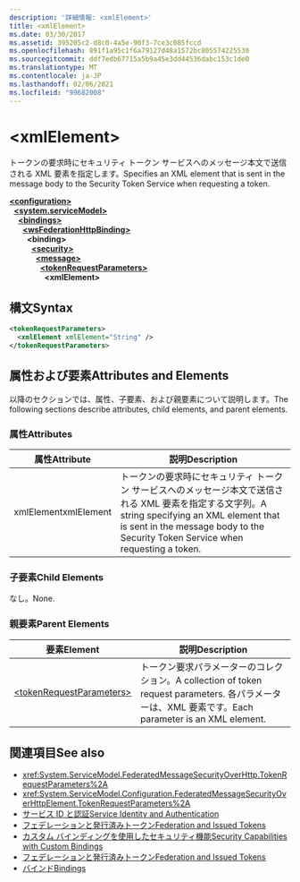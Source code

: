 ```yaml
---
description: '詳細情報: <xmlElement>'
title: <xmlElement>
ms.date: 03/30/2017
ms.assetid: 395205c2-d8c0-4a5e-90f3-7ce3c085fccd
ms.openlocfilehash: 891f1a95c1f6a79127d48a1572bc805574225530
ms.sourcegitcommit: ddf7edb67715a5b9a45e3dd44536dabc153c1de0
ms.translationtype: MT
ms.contentlocale: ja-JP
ms.lasthandoff: 02/06/2021
ms.locfileid: "99682008"
---
```

# \<xmlElement>

<span data-ttu-id="f5d89-102">トークンの要求時にセキュリティ トークン サービスへのメッセージ本文で送信される XML 要素を指定します。</span><span class="sxs-lookup"><span data-stu-id="f5d89-102">Specifies an XML element that is sent in the message body to the Security Token Service when requesting a token.</span></span>  
  
[**\<configuration>**](../configuration-element.md)\
&nbsp;&nbsp;[**\<system.serviceModel>**](system-servicemodel.md)\
&nbsp;&nbsp;&nbsp;&nbsp;[**\<bindings>**](bindings.md)\
&nbsp;&nbsp;&nbsp;&nbsp;&nbsp;&nbsp;[**\<wsFederationHttpBinding>**](wsfederationhttpbinding.md)\
&nbsp;&nbsp;&nbsp;&nbsp;&nbsp;&nbsp;&nbsp;&nbsp;**\<binding>**\
&nbsp;&nbsp;&nbsp;&nbsp;&nbsp;&nbsp;&nbsp;&nbsp;&nbsp;&nbsp;[**\<security>**](security-of-wsfederationhttpbinding.md)\
&nbsp;&nbsp;&nbsp;&nbsp;&nbsp;&nbsp;&nbsp;&nbsp;&nbsp;&nbsp;&nbsp;&nbsp;[**\<message>**](message-element-of-wsfederationhttpbinding.md)\
&nbsp;&nbsp;&nbsp;&nbsp;&nbsp;&nbsp;&nbsp;&nbsp;&nbsp;&nbsp;&nbsp;&nbsp;&nbsp;&nbsp;[**\<tokenRequestParameters>**](tokenrequestparameters.md)\
&nbsp;&nbsp;&nbsp;&nbsp;&nbsp;&nbsp;&nbsp;&nbsp;&nbsp;&nbsp;&nbsp;&nbsp;&nbsp;&nbsp;&nbsp;&nbsp;**\<xmlElement>**  
  
## <a name="syntax"></a><span data-ttu-id="f5d89-103">構文</span><span class="sxs-lookup"><span data-stu-id="f5d89-103">Syntax</span></span>  
  
```xml  
<tokenRequestParameters>
  <xmlElement xmlElement="String" />
</tokenRequestParameters>
```  
  
## <a name="attributes-and-elements"></a><span data-ttu-id="f5d89-104">属性および要素</span><span class="sxs-lookup"><span data-stu-id="f5d89-104">Attributes and Elements</span></span>  

 <span data-ttu-id="f5d89-105">以降のセクションでは、属性、子要素、および親要素について説明します。</span><span class="sxs-lookup"><span data-stu-id="f5d89-105">The following sections describe attributes, child elements, and parent elements.</span></span>  
  
### <a name="attributes"></a><span data-ttu-id="f5d89-106">属性</span><span class="sxs-lookup"><span data-stu-id="f5d89-106">Attributes</span></span>  
  
|<span data-ttu-id="f5d89-107">属性</span><span class="sxs-lookup"><span data-stu-id="f5d89-107">Attribute</span></span>|<span data-ttu-id="f5d89-108">説明</span><span class="sxs-lookup"><span data-stu-id="f5d89-108">Description</span></span>|  
|---------------|-----------------|  
|<span data-ttu-id="f5d89-109">xmlElement</span><span class="sxs-lookup"><span data-stu-id="f5d89-109">xmlElement</span></span>|<span data-ttu-id="f5d89-110">トークンの要求時にセキュリティ トークン サービスへのメッセージ本文で送信される XML 要素を指定する文字列。</span><span class="sxs-lookup"><span data-stu-id="f5d89-110">A string specifying an XML element that is sent in the message body to the Security Token Service when requesting a token.</span></span>|  
  
### <a name="child-elements"></a><span data-ttu-id="f5d89-111">子要素</span><span class="sxs-lookup"><span data-stu-id="f5d89-111">Child Elements</span></span>  

 <span data-ttu-id="f5d89-112">なし。</span><span class="sxs-lookup"><span data-stu-id="f5d89-112">None.</span></span>  
  
### <a name="parent-elements"></a><span data-ttu-id="f5d89-113">親要素</span><span class="sxs-lookup"><span data-stu-id="f5d89-113">Parent Elements</span></span>  
  
|<span data-ttu-id="f5d89-114">要素</span><span class="sxs-lookup"><span data-stu-id="f5d89-114">Element</span></span>|<span data-ttu-id="f5d89-115">説明</span><span class="sxs-lookup"><span data-stu-id="f5d89-115">Description</span></span>|  
|-------------|-----------------|  
|[\<tokenRequestParameters>](tokenrequestparameters.md)|<span data-ttu-id="f5d89-116">トークン要求パラメーターのコレクション。</span><span class="sxs-lookup"><span data-stu-id="f5d89-116">A collection of token request parameters.</span></span> <span data-ttu-id="f5d89-117">各パラメーターは、XML 要素です。</span><span class="sxs-lookup"><span data-stu-id="f5d89-117">Each parameter is an XML element.</span></span>|  
  
## <a name="see-also"></a><span data-ttu-id="f5d89-118">関連項目</span><span class="sxs-lookup"><span data-stu-id="f5d89-118">See also</span></span>

- <xref:System.ServiceModel.FederatedMessageSecurityOverHttp.TokenRequestParameters%2A>
- <xref:System.ServiceModel.Configuration.FederatedMessageSecurityOverHttpElement.TokenRequestParameters%2A>
- [<span data-ttu-id="f5d89-119">サービス ID と認証</span><span class="sxs-lookup"><span data-stu-id="f5d89-119">Service Identity and Authentication</span></span>](../../../wcf/feature-details/service-identity-and-authentication.md)
- [<span data-ttu-id="f5d89-120">フェデレーションと発行済みトークン</span><span class="sxs-lookup"><span data-stu-id="f5d89-120">Federation and Issued Tokens</span></span>](../../../wcf/feature-details/federation-and-issued-tokens.md)
- [<span data-ttu-id="f5d89-121">カスタム バインディングを使用したセキュリティ機能</span><span class="sxs-lookup"><span data-stu-id="f5d89-121">Security Capabilities with Custom Bindings</span></span>](../../../wcf/feature-details/security-capabilities-with-custom-bindings.md)
- [<span data-ttu-id="f5d89-122">フェデレーションと発行済みトークン</span><span class="sxs-lookup"><span data-stu-id="f5d89-122">Federation and Issued Tokens</span></span>](../../../wcf/feature-details/federation-and-issued-tokens.md)
- [<span data-ttu-id="f5d89-123">バインド</span><span class="sxs-lookup"><span data-stu-id="f5d89-123">Bindings</span></span>](../../../wcf/bindings.md)
